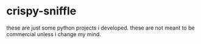 # crispy-sniffle
these are just some python projects i developed. these are not meant to be commercial unless i change my mind.

